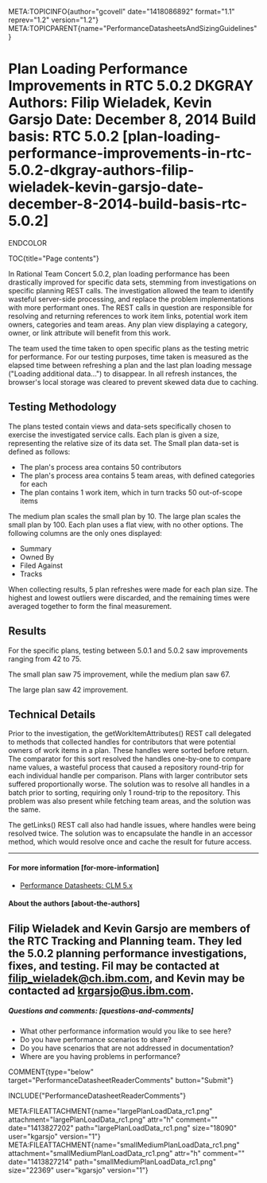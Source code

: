 META:TOPICINFO{author="gcovell" date="1418086892" format="1.1"
reprev="1.2" version="1.2"}
META:TOPICPARENT{name="PerformanceDatasheetsAndSizingGuidelines"}

# Plan Loading Performance Improvements in RTC 5.0.2 DKGRAY Authors: Filip Wieladek, Kevin Garsjo Date: December 8, 2014 Build basis: RTC 5.0.2 [plan-loading-performance-improvements-in-rtc-5.0.2-dkgray-authors-filip-wieladek-kevin-garsjo-date-december-8-2014-build-basis-rtc-5.0.2]

ENDCOLOR

TOC{title="Page contents"}

In Rational Team Concert 5.0.2, plan loading performance has been
drastically improved for specific data sets, stemming from
investigations on specific planning REST calls. The investigation
allowed the team to identify wasteful server-side processing, and
replace the problem implementations with more performant ones. The REST
calls in question are responsible for resolving and returning references
to work item links, potential work item owners, categories and team
areas. Any plan view displaying a category, owner, or link attribute
will benefit from this work.

The team used the time taken to open specific plans as the testing
metric for performance. For our testing purposes, time taken is measured
as the elapsed time between refreshing a plan and the last plan loading
message ("Loading additional data...") to disappear. In all refresh
instances, the browser's local storage was cleared to prevent skewed
data due to caching.

## Testing Methodology

The plans tested contain views and data-sets specifically chosen to
exercise the investigated service calls. Each plan is given a size,
representing the relative size of its data set. The Small plan data-set
is defined as follows:

-   The plan's process area contains 50 contributors
-   The plan's process area contains 5 team areas, with defined
    categories for each
-   The plan contains 1 work item, which in turn tracks 50 out-of-scope
    items

The medium plan scales the small plan by 10. The large plan scales the
small plan by 100. Each plan uses a flat view, with no other options.
The following columns are the only ones displayed:

-   Summary
-   Owned By
-   Filed Against
-   Tracks

When collecting results, 5 plan refreshes were made for each plan size.
The highest and lowest outliers were discarded, and the remaining times
were averaged together to form the final measurement.

## Results

For the specific plans, testing between 5.0.1 and 5.0.2 saw improvements
ranging from 42 to 75.

The small plan saw 75 improvement, while the medium plan saw 67.

The large plan saw 42 improvement.

## Technical Details

Prior to the investigation, the getWorkItemAttributes() REST call
delegated to methods that collected handles for contributors that were
potential owners of work items in a plan. These handles were sorted
before return. The comparator for this sort resolved the handles
one-by-one to compare name values, a wasteful process that caused a
repository round-trip for each individual handle per comparison. Plans
with larger contributor sets suffered proportionally worse. The solution
was to resolve all handles in a batch prior to sorting, requiring only 1
round-trip to the repository. This problem was also present while
fetching team areas, and the solution was the same.

The getLinks() REST call also had handle issues, where handles were
being resolved twice. The solution was to encapsulate the handle in an
accessor method, which would resolve once and cache the result for
future access.

-------------------------------------

#### For more information [for-more-information]

-   [Performance Datasheets: CLM
    5.x](PerformanceDatasheetsAndSizingGuidelines#CLM_5_x)

#### About the authors [about-the-authors]

Filip Wieladek and Kevin Garsjo are members of the RTC Tracking and
Planning team. They led the 5.0.2 planning performance investigations,
fixes, and testing. Fil may be contacted at <filip_wieladek@ch.ibm.com>,
and Kevin may be contacted ad <krgarsjo@us.ibm.com>.
--------------------

##### Questions and comments: [questions-and-comments]

-   What other performance information would you like to see here?
-   Do you have performance scenarios to share?
-   Do you have scenarios that are not addressed in documentation?
-   Where are you having problems in performance?

COMMENT{type="below" target="PerformanceDatasheetReaderComments"
button="Submit"}

INCLUDE{"PerformanceDatasheetReaderComments"}

META:FILEATTACHMENT{name="largePlanLoadData_rc1.png"
attachment="largePlanLoadData_rc1.png" attr="h" comment=""
date="1413827202" path="largePlanLoadData_rc1.png" size="18090"
user="kgarsjo" version="1"}
META:FILEATTACHMENT{name="smallMediumPlanLoadData_rc1.png"
attachment="smallMediumPlanLoadData_rc1.png" attr="h" comment=""
date="1413827214" path="smallMediumPlanLoadData_rc1.png" size="22369"
user="kgarsjo" version="1"}
